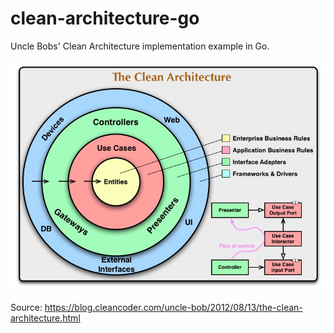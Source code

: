 # clean-architecture-go

Uncle Bobs' Clean Architecture implementation example in Go.

![Clean Architecture Diagram](CleanArchitecture.jpg)

Source: https://blog.cleancoder.com/uncle-bob/2012/08/13/the-clean-architecture.html

